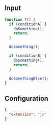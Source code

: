 
## Input
```javascript input
function f() {
  if (conditionA) {
    doSomething();
    return;
  }

  doSomething();

  if (conditionB) {
    doSomething();
    return;
  }

  doSomethingElse();
}
```

## Configuration
```json configuration
{
  "extension": "js"
}
```